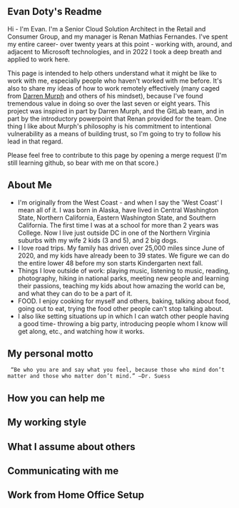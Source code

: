 ## Evan Doty's Readme

Hi - I'm Evan. I'm a Senior Cloud Solution Architect in the Retail and Consumer Group, and my manager is Renan Mathias Fernandes. I've spent my entire career- over twenty years at this point - working with, around, and adjacent to Microsoft technologies, and in 2022 I took a deep breath and applied to work here. 

This page is intended to help others understand what it might be like to work with me, especially people who haven't worked with me before. It's also to share my ideas of how to work remotely effectively (many caged from [Darren Murph](https://about.gitlab.com/handbook/ceo/chief-of-staff-team/readmes/dmurph/#darrens-readme) and others of his mindset), because I've found tremendous value in doing so over the last seven or eight years. This project was inspired in part by Darren Murph, and the GitLab team, and in part by the introductory powerpoint that Renan provided for the team. One thing I like about Murph's philosophy is his commitment to intentional vulnerability as a means of building trust, so I'm going to try to follow his lead in that regard. 

Please feel free to contribute to this page by opening a merge request (I'm still learning github, so bear with me on that score.)

## About Me

* I'm originally from the West Coast - and when I say the 'West Coast' I mean all of it. I was born in Alaska, have lived in Central Washington State, Northern California, Eastern Washington State, and Southern California. The first time I was at a school for more than 2 years was College. Now I live just outside DC in one of the Northern Virginia suburbs with my wife 2 kids (3 and 5), and 2 big dogs. 
* I love road trips. My family has driven over 25,000 miles since June of 2020, and my kids have already been to 39 states. We figure we can do the entire lower 48 before my son starts Kindergarten next fall. 
* Things I love outside of work: playing music, listening to music, reading, photography, hiking in national parks, meeting new people and learning their passions, teaching my kids about how amazing the world can be, and what they can do to be a part of it.
* FOOD. I enjoy cooking for myself and others, baking, talking about food, going out to eat, trying the food other people can't stop talking about.
* I also like setting situations up in which I can watch other people having a good time- throwing a big party, introducing people whom I know will get along, etc., and watching how it works. 


## My personal motto
     “Be who you are and say what you feel, because those who mind don’t matter and those who matter don’t mind.” —Dr. Suess


## How you can help me


## My working style


## What I assume about others


## Communicating with me


## Work from Home Office Setup


